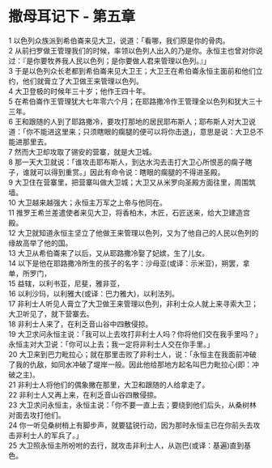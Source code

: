 # 撒母耳记下 - 第五章
  
 1 以色列众族派到希伯崙来见大卫，说道：「看哪，我们原是你的骨肉。  
 2 从前扫罗做王管理我们的时候，率领以色列人出入的乃是你。永恒主也曾对你说过：『是你要牧养我人民以色列；是你要做人君来管理以色列。』」  
 3 于是以色列众长老都到希伯崙来见大卫王；大卫王在希伯崙永恒主面前和他们立约，他们就膏立了大卫做王来管理以色列。  
 4 大卫登极的时候年三十岁；他作王四十年。  
 5 在希伯崙作王管理犹大七年零六个月；在耶路撒冷作王管理全以色列和犹大三十三年。  
 6 王和跟随的人到了耶路撒冷，要攻打那地的居民耶布斯人；耶布斯人对大卫说道：「你不能进这里来；只须瞎眼的瘸腿的便可以将你击退」，意思是说：大卫总不能进那里去。  
 7 然而大卫却攻取了锡安的营寨，就是大卫城。  
 8 那一天大卫就说：「谁攻击耶布斯人，到达水沟去击打大卫心所恨恶的瘸子瞎子，谁就可以得到重赏。」因此有命令说：瞎眼的瘸腿的不得进圣殿。  
 9 大卫住在营寨里，把营寨叫做大卫城；大卫又从米罗向圣殿方面往里，周围筑墙。  
 10 大卫越来越强大；永恒主万军之上帝与他同在。  
 11 推罗王希兰差遣使者来见大卫，将香柏木，木匠，石匠送来，给大卫建造宫殿。  
 12 大卫就知道永恒主坚立了他做王来管理以色列，又为了他自己的人民以色列的缘故高举了他的国。  
 13 大卫从希伯崙来了以后，又从耶路撒冷娶了妃嫔，生了儿女。  
 14 以下是他在耶路撒冷所生的孩子的名字：沙母亚(或译：示米亚)，朔罢，拿单，所罗门，  
 15 益辖，以利书亚，尼斐，雅非亚，  
 16 以利沙玛，以利雅大(或译：巴力雅大)，以利法列。  
 17 非利士人听见人膏立了大卫做王来管理以色列，非利士众人就上来寻索大卫；大卫听见了，就下营寨去。  
 18 非利士人来了，在利乏音山谷中四散侵掠。  
 19 大卫求问永恒主说：「我可以上去攻打非利士人吗？你将他们交在我手里吗？」永恒主对大卫说：「你可以上去；我一定将非利士人交在你手里。」  
 20 大卫来到巴力毗拉心；就在那里击败了非利士人，说：「永恒主在我面前冲破了我的仇敌，如同水冲破了堤岸一般。因此他给那地方起名叫巴力毗拉心(即：冲破之主)。  
 21 非利士人将他们的偶象撇在那里，大卫和跟随的人给拿走了。  
 22 非利士人又再上来，在利乏音山谷四散侵掠。  
 23 大卫求问永恒主，永恒主说：「你不要一直上去；要绕到他们后头，从桑树林对面去攻打他们。  
 24 你一听见桑树梢上有脚步声，就要猛锐行动，因为那时永恒主已在你前头去攻击非利士人的军兵了。」  
 25 大卫照永恒主所吩咐的去行，就攻击非利士人，从迦巴(或译：基遍)直到基色。